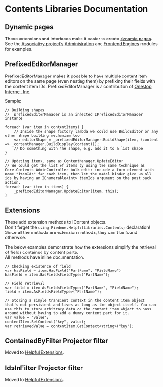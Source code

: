 # Contents Libraries Documentation



## Dynamic pages

These extensions and interfaces make it easier to create [dynamic pages](http://english.orchardproject.hu/blog/the-orchard-dynamic-page-pattern). See the [Associativy project's](http://associativy.com/) [Administration](https://github.com/Lombiq/Associativy-Administration) and [Frontend Engines](https://github.com/Lombiq/Associativy-Frontend-Engines) modules for examples.


## PrefixedEditorManager

PrefixedEditorManager makes it possible to have multiple content item editors on the same page (even nesting them) by prefixing their fields with the content item IDs. PrefixedEditorManager is a contribution of [Onestop Internet, Inc](http://www.onestop.com/).

Sample:

	// Building shapes
	// _prefixedEditorManager is an injected IPrefixedEditorManager instance     
	
	foreach (var item in contentItems) {
	    // Inside the shape factory lambda we could use BuildEditor or any other shape building mechanism too
	    var editorShape = _prefixedEditorManager.BuildShape(item, (content => _contentManager.BuildDisplay(content)));
	    // Do something with the shape, e.g. add it to a list shape
	}
	
	// Updating items, same as ContentManager.UpdateEditor
	// We could get the list of items by using the same technique as Core.Contents AdminController bulk edit: include a form element with name "itemIds" for each item, then let the model binder give us all ids by having an IEnumerable<int> itemIds argument on the post back action.
	foreach (var item in items) {
	    _prefixedEditorManager.UpdateEditor(item, this);
	}


## Extensions

These add extension methods to IContent objects.  
Don't forget the `using Piedone.HelpfulLibraries.Contents;` declaration! Since all the methods are extension methods, they can't be found otherwise.

The below examples demonstrate how the extensions simplify the retrieval of fields contained by content parts.  
All methods have inline documentation.

	// Checking existence of field
	var hasField = item.HasField("PartName", "FieldName");
	hasField = item.HasField<FieldType>("PartName");
	
	// Field retrieval
	var field = item.AsField<FieldType>("PartName", "FieldName");
	field = item.AsField<FieldType>("PartName");
	
	// Storing a simple transient context in the content item object that's not persistent and lives as long as the object itself. You can use this to store arbitrary data on the content item object to pass around without having to add a dummy content part for it.
	var value = "value";
	contentItem.SetContext("key", value);
	var retrievedValue = contentItem.GetContext<string>("key");


## ContainedByFilter Projector filter

Moved to [Helpful Extensions](https://github.com/Lombiq/Helpful-Extensions).


## IdsInFilter Projector filter

Moved to [Helpful Extensions](https://github.com/Lombiq/Helpful-Extensions).